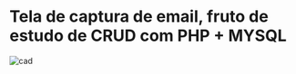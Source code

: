 # Tela de captura de email, fruto de estudo de CRUD com PHP + MYSQL

![cad](https://user-images.githubusercontent.com/44219100/110630677-71cf2880-8184-11eb-9cf8-524661dc71a0.JPG)

